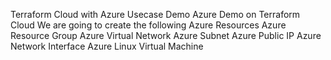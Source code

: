 Terraform Cloud with Azure Usecase Demo
Azure Demo on Terraform Cloud
We are going to create the following Azure Resources
Azure Resource Group
Azure Virtual Network
Azure Subnet
Azure Public IP
Azure Network Interface
Azure Linux Virtual Machine